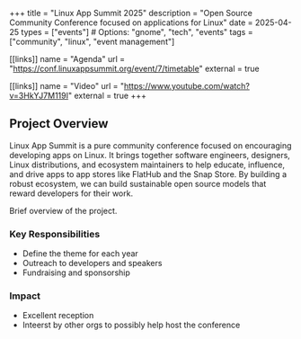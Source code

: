 +++
title = "Linux App Summit 2025"
description = "Open Source Community Conference focused on applications for Linux"
date = 2025-04-25
types = ["events"]  # Options: "gnome", "tech", "events"
tags = ["community", "linux", "event management"]

[[links]]
name = "Agenda"
url = "https://conf.linuxappsummit.org/event/7/timetable"
external = true

[[links]]
name = "Video"
url = "https://www.youtube.com/watch?v=3HkYJ7M119I"
external = true
+++

## Project Overview

Linux App Summit is a pure community conference focused on encouraging
developing apps on Linux. It brings together software engineers,
designers, Linux distributions, and ecosystem maintainers to help
educate, influence, and drive apps to app stores like FlatHub and the
Snap Store. By building a robust ecosystem, we can build sustainable
open source models that reward developers for their work.


Brief overview of the project.

### Key Responsibilities

- Define the theme for each year
- Outreach to developers and speakers
- Fundraising and sponsorship 

### Impact

- Excellent reception
- Inteerst by other orgs to possibly help host the conference
